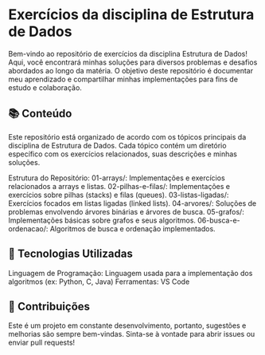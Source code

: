 # Exercícios da disciplina de Estrutura de Dados

Bem-vindo ao repositório de exercícios da disciplina Estrutura de Dados! Aqui, você encontrará minhas soluções para diversos problemas e desafios abordados ao longo da matéria. O objetivo deste repositório é documentar meu aprendizado e compartilhar minhas implementações para fins de estudo e colaboração.

## 📚 Conteúdo
Este repositório está organizado de acordo com os tópicos principais da disciplina de Estrutura de Dados. Cada tópico contém um diretório específico com os exercícios relacionados, suas descrições e minhas soluções.

Estrutura do Repositório:
01-arrays/: Implementações e exercícios relacionados a arrays e listas.
02-pilhas-e-filas/: Implementações e exercícios sobre pilhas (stacks) e filas (queues).
03-listas-ligadas/: Exercícios focados em listas ligadas (linked lists).
04-arvores/: Soluções de problemas envolvendo árvores binárias e árvores de busca.
05-grafos/: Implementações básicas sobre grafos e seus algoritmos.
06-busca-e-ordenacao/: Algoritmos de busca e ordenação implementados.

## 🚀 Tecnologias Utilizadas
Linguagem de Programação: Linguagem usada para a implementação dos algoritmos (ex: Python, C, Java)
Ferramentas: VS Code

## 📝 Contribuições
Este é um projeto em constante desenvolvimento, portanto, sugestões e melhorias são sempre bem-vindas. Sinta-se à vontade para abrir issues ou enviar pull requests!
